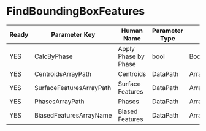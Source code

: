 # FindBoundingBoxFeatures #

| Ready | Parameter Key | Human Name | Parameter Type | Parameter Class |
|-------|---------------|------------|-----------------|----------------|
| YES | CalcByPhase | Apply Phase by Phase | bool | BoolParameter |
| YES | CentroidsArrayPath | Centroids | DataPath | ArraySelectionParameter |
| YES | SurfaceFeaturesArrayPath | Surface Features | DataPath | ArraySelectionParameter |
| YES | PhasesArrayPath | Phases | DataPath | ArraySelectionParameter |
| YES | BiasedFeaturesArrayName | Biased Features | DataPath | ArrayCreationParameter |
